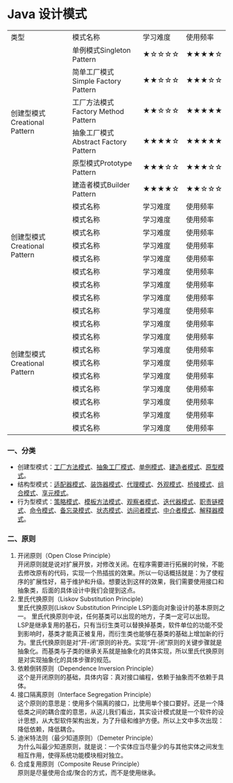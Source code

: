# Java 设计模式

<table>
    <tr>
        <td>类型</td><td>模式名称</td><td>学习难度</td><td>使用频率</td>
    </tr>
    <tr>
        <td rowspan="6">创建型模式<br/>Creational Pattern</td><td>单例模式Singleton Pattern</td><td>★☆☆☆☆</td><td>★★★★☆</td>
    </tr>
    <tr>
        <td>简单工厂模式Simple Factory Pattern</td><td>★★☆☆☆</td><td>★★★☆☆</td>
    </tr>
    <tr>
        <td>工厂方法模式Factory Method Pattern</td><td>★★☆☆☆</td><td>★★★★★</td>
    </tr>
    <tr>
        <td>抽象工厂模式Abstract  Factory Pattern</td><td>★★★★☆</td><td>★★★★★</td>
    </tr>
    <tr>
        <td>原型模式Prototype Pattern</td><td>★★★☆☆</td><td>★★★☆☆</td>
    </tr>
    <tr>
        <td>建造者模式Builder Pattern</td><td>★★★★☆</td><td>★★☆☆☆</td>
    </tr>
    <tr>
        <td rowspan="7">创建型模式Creational Pattern</td><td>模式名称</td><td>学习难度</td><td>使用频率</td>
    </tr>
    <tr>
        <td>模式名称</td><td>学习难度</td><td>使用频率</td>
    </tr>
    <tr>
        <td>模式名称</td><td>学习难度</td><td>使用频率</td>
    </tr>
    <tr>
        <td>模式名称</td><td>学习难度</td><td>使用频率</td>
    </tr>
    <tr>
        <td>模式名称</td><td>学习难度</td><td>使用频率</td>
    </tr>
    <tr>
        <td>模式名称</td><td>学习难度</td><td>使用频率</td>
    </tr>
    <tr>
        <td>模式名称</td><td>学习难度</td><td>使用频率</td>
    </tr>
    <tr>
        <td rowspan="11">创建型模式Creational Pattern</td><td>模式名称</td><td>学习难度</td><td>使用频率</td>
    </tr>
    <tr>
        <td>模式名称</td><td>学习难度</td><td>使用频率</td>
    </tr>
    <tr>
        <td>模式名称</td><td>学习难度</td><td>使用频率</td>
    </tr>
    <tr>
        <td>模式名称</td><td>学习难度</td><td>使用频率</td>
    </tr>
    <tr>
        <td>模式名称</td><td>学习难度</td><td>使用频率</td>
    </tr>
    <tr>
        <td>模式名称</td><td>学习难度</td><td>使用频率</td>
    </tr>
    <tr>
        <td>模式名称</td><td>学习难度</td><td>使用频率</td>
    </tr>
    <tr>
        <td>模式名称</td><td>学习难度</td><td>使用频率</td>
    </tr>
    <tr>
        <td>模式名称</td><td>学习难度</td><td>使用频率</td>
    </tr>
    <tr>
        <td>模式名称</td><td>学习难度</td><td>使用频率</td>
    </tr>
    <tr>
        <td>模式名称</td><td>学习难度</td><td>使用频率</td>
    </tr>
</table>

### 一、分类
- 创建型模式：[工厂方法模式](java/com/yangchd/design/factory/factory/normalfactory)、[抽象工厂模式](java/com/yangchd/design/factory/factory/abstractfactory)、[单例模式](java/com/yangchd/design/singleton)、[建造者模式](java/com/yangchd/design/builder)、[原型模式](java/com/yangchd/design/prototype)。
- 结构型模式：[适配器模式](java/com/yangchd/design/adapter)、[装饰器模式](java/com/yangchd/design/decorator)、[代理模式](java/com/yangchd/design/proxy)、[外观模式](java/com/yangchd/design/facade)、[桥接模式](java/com/yangchd/design/bridge)、[组合模式](java/com/yangchd/design/composite)、[享元模式](java/com/yangchd/design/flyweight)。
- 行为型模式：[策略模式](java/com/yangchd/design/strategy)、[模板方法模式](java/com/yangchd/design/template)、[观察者模式](java/com/yangchd/design/observer)、[迭代器模式](java/com/yangchd/design/iterator)、[职责链模式](java/com/yangchd/design/responsibility)、[命令模式](java/com/yangchd/design/command)、[备忘录模式](java/com/yangchd/design/memento)、[状态模式](java/com/yangchd/design/state)、[访问者模式](java/com/yangchd/design/visitor)、[中介者模式](java/com/yangchd/design/mediator)、[解释器模式](java/com/yangchd/design/interpreter)。

### 二、原则
1. 开闭原则（Open Close Principle）  
开闭原则就是说对扩展开放，对修改关闭。在程序需要进行拓展的时候，不能去修改原有的代码，实现一个热插拔的效果。所以一句话概括就是：为了使程序的扩展性好，易于维护和升级。想要达到这样的效果，我们需要使用接口和抽象类，后面的具体设计中我们会提到这点。
1. 里氏代换原则（Liskov Substitution Principle）  
里氏代换原则(Liskov Substitution Principle LSP)面向对象设计的基本原则之一。 里氏代换原则中说，任何基类可以出现的地方，子类一定可以出现。 LSP是继承复用的基石，只有当衍生类可以替换掉基类，软件单位的功能不受到影响时，基类才能真正被复用，而衍生类也能够在基类的基础上增加新的行为。里氏代换原则是对“开-闭”原则的补充。实现“开-闭”原则的关键步骤就是抽象化。而基类与子类的继承关系就是抽象化的具体实现，所以里氏代换原则是对实现抽象化的具体步骤的规范。
1. 依赖倒转原则（Dependence Inversion Principle）  
这个是开闭原则的基础，具体内容：真对接口编程，依赖于抽象而不依赖于具体。
1. 接口隔离原则（Interface Segregation Principle）  
这个原则的意思是：使用多个隔离的接口，比使用单个接口要好。还是一个降低类之间的耦合度的意思，从这儿我们看出，其实设计模式就是一个软件的设计思想，从大型软件架构出发，为了升级和维护方便。所以上文中多次出现：降低依赖，降低耦合。
1. 迪米特法则（最少知道原则）（Demeter Principle）  
为什么叫最少知道原则，就是说：一个实体应当尽量少的与其他实体之间发生相互作用，使得系统功能模块相对独立。
1. 合成复用原则（Composite Reuse Principle）  
原则是尽量使用合成/聚合的方式，而不是使用继承。